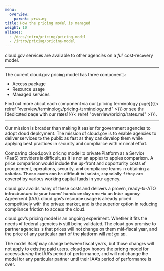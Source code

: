 ```yaml
---
menu:
  overview:
    parent: pricing
title: How the pricing model is managed
weight: 10
aliases:
  - /docs/intro/pricing/pricing-model
  - /intro/pricing/pricing-model
---
```


cloud.gov services are available to other agencies on a _full_ cost-recovery model.

---

The current cloud.gov pricing model has three components:

- Access package
- Resource usage
- Managed services

Find out more about each component via our [pricing terminology page]({{< relref "overview/terminology/pricing-terminology.md" >}}) or see the [dedicated page with our rates]({{< relref "overview/pricing/rates.md" >}}).

---
Our mission is broader than making it easier for government agencies to adopt cloud deployment. The mission of cloud.gov is to enable agencies to deliver services to the public as fast as they can develop them while applying best practices in security and compliance with minimal effort.

Comparing cloud.gov’s pricing model to private Platform as a Service (PaaS) providers is difficult, as it is not an apples to apples comparison. A price comparison would include the up-front and opportunity costs of procurement, operations, security, and compliance teams in obtaining a solution. These costs can be difficult to isolate, especially if they are covered by various working capital funds in your agency.

cloud.gov avoids many of these costs and delivers a proven, ready-to-ATO infrastructure to your teams’ hands on day one via an Inter-agency Agreement (IAA). cloud.gov’s resource usage is already priced competitively with the private market, and is the superior option in reducing compliance friction to access the cloud.

cloud.gov’s pricing model is an ongoing experiment. Whether it fits the needs of federal agencies is still being validated. The cloud.gov promise to partner agencies is that prices will not change on them mid-fiscal year, and the price of any particular part of the platform will *not go up*.

The model _itself_ may change between fiscal years, but those changes will not apply to existing paid users. cloud.gov honors the pricing model for access _during_ the IAA’s period of performance, and will not change the model for any particular partner until their IAA’s period of performance is over.

